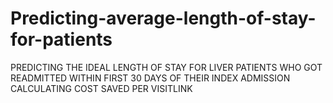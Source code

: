 # Predicting-average-length-of-stay-for-patients
PREDICTING THE IDEAL LENGTH OF STAY FOR LIVER PATIENTS WHO GOT READMITTED WITHIN FIRST 30 DAYS OF THEIR INDEX ADMISSION  CALCULATING COST SAVED PER VISITLINK
